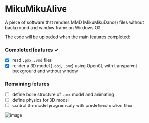 # MikuMikuAlive
A piece of software that renders MMD (MikuMikuDance) files without background and window frame on Windows OS

The code will be uploaded when the main features completed:
### Completed features ✓
- [x] read `.pmx`, `.vmd` files
- [x] render a 3D model (`.obj`, `.pmx`) using OpenGL with transparent background and without window
### Remaining fetures
- [ ] define bone structure of `.pmx` model and animating
- [ ] define physics for 3D model
- [ ] control the model programicaly with predefined motion files

![image](https://github.com/alient12/MikuMikuAlive/assets/73688480/6b0efc4e-e8cd-4e87-b655-bc3ff0307089)
